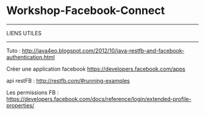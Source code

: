 Workshop-Facebook-Connect
=========================

**********************************
LIENS UTILES
**********************************

Tuto :
http://java4eo.blogspot.com/2012/10/java-restfb-and-facebook-authentication.html

Créer une application facebook
https://developers.facebook.com/apps

api restFB :
http://restfb.com/#running-examples

Les permissions FB :
https://developers.facebook.com/docs/reference/login/extended-profile-properties/
